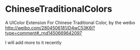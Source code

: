 # ChineseTraditionalColors
A UIColor Extension For Chinese Traditional Color, by the weibo http://weibo.com/2804506181/D4wC53K6I?type=comment#_rnd1450669642097

I will add more to it recently
